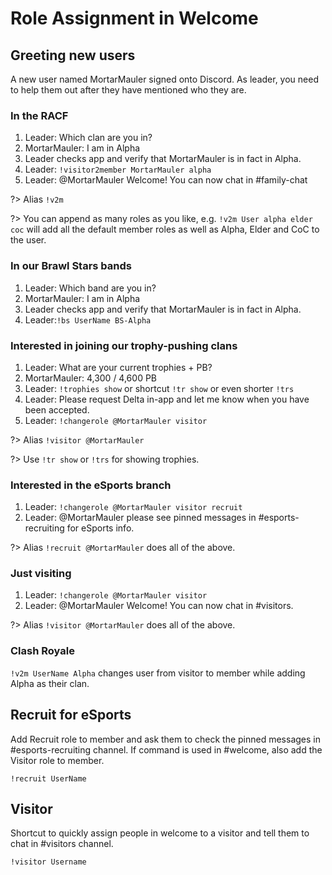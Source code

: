 # Role Assignment in Welcome

## Greeting new users

A new user named MortarMauler signed onto Discord. As leader, you need to help them out after they have mentioned who they are.

### In the RACF

1. Leader: Which clan are you in?
2. MortarMauler: I am in Alpha
3. Leader checks app and verify that MortarMauler is in fact in Alpha.
4. Leader: `!visitor2member MortarMauler alpha`
5. Leader: @MortarMauler Welcome! You can now chat in #family-chat

?> Alias `!v2m`

?> You can append as many roles as you like, e.g. `!v2m User alpha elder coc` will add all the default member roles as well as Alpha, Elder and CoC to the user.

### In our Brawl Stars bands

1. Leader: Which band are you in?
2. MortarMauler: I am in Alpha
3. Leader checks app and verify that MortarMauler is in fact in Alpha.
4. Leader:`!bs UserName BS-Alpha` 


### Interested in joining our trophy-pushing clans

1. Leader: What are your current trophies + PB?
2. MortarMauler: 4,300 / 4,600 PB
3. Leader:  `!trophies show` or shortcut `!tr show` or even shorter `!trs`
4. Leader: Please request Delta in-app and let me know when you have been accepted.
5. Leader: `!changerole @MortarMauler visitor`

?> Alias `!visitor @MortarMauler`

?> Use `!tr show` or `!trs` for showing trophies.

### Interested in the eSports branch

1. Leader: `!changerole @MortarMauler visitor recruit`
2. Leader: @MortarMauler please see pinned messages in #esports-recruiting for eSports info.

?> Alias `!recruit @MortarMauler` does all of the above.

### Just visiting

1. Leader: `!changerole @MortarMauler visitor`
2. Leader: @MortarMauler Welcome! You can now chat in #visitors.

?> Alias `!visitor @MortarMauler` does all of the above.


### Clash Royale

`!v2m UserName Alpha` changes user from visitor to member while adding Alpha as their clan.


## Recruit for eSports

Add Recruit role to member and ask them to check the pinned messages in #esports-recruiting channel. If command is used in #welcome, also add the Visitor role to member.

`!recruit UserName`

## Visitor

Shortcut to quickly assign people in welcome to a visitor and tell them to chat in #visitors channel.

`!visitor Username`
